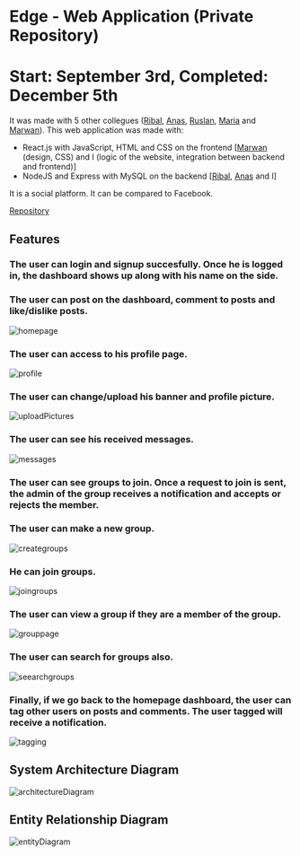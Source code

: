 
# Edge - Web Application (Private Repository) 
# Start: September 3rd, Completed: December 5th
It was made with 5 other collegues ([Ribal](https://github.com/ribal-aladeeb), [Anas](https://github.com/AnasBuyumad), [Ruslan](https://github.com/RuslanSinyavsky), [Maria](https://github.com/ahmedmaria) and [Marwan](https://github.com/marwan011)).
This web application was made with:

- React.js with JavaScript, HTML and CSS on the frontend [[Marwan](https://github.com/marwan011) (design, CSS) and I (logic of the website, integration between backend and frontend)]
- NodeJS and Express with MySQL on the backend [[Ribal](https://github.com/ribal-aladeeb), [Anas](https://github.com/AnasBuyumad) and I] 

It is a social platform. It can be compared to Facebook.

[Repository](https://github.com/DPigeon/Edge)

## Features

### The user can login and signup succesfully. Once he is logged in, the dashboard shows up along with his name on the side.
### The user can post on the dashboard, comment to posts and like/dislike posts.

![homepage](https://user-images.githubusercontent.com/37888675/49561600-1eefd200-f8e6-11e8-85fd-066680a1e8f9.png)

### The user can access to his profile page.

![profile](https://user-images.githubusercontent.com/37888675/48873623-da7c1680-edbc-11e8-8397-012886a21e6f.png)

### The user can change/upload his banner and profile picture.

![uploadPictures](https://user-images.githubusercontent.com/37888675/49561601-1eefd200-f8e6-11e8-80cd-1b610e496d9b.png)

### The user can see his received messages.

![messages](https://user-images.githubusercontent.com/37888675/49561602-1eefd200-f8e6-11e8-920e-e7b6d521a790.png)

### The user can see groups to join. Once a request to join is sent, the admin of the group receives a notification and accepts or rejects the member.

### The user can make a new group.

![creategroups](https://user-images.githubusercontent.com/37888675/48873618-d9e38000-edbc-11e8-9503-22e0c758bccf.png)

### He can join groups.

![joingroups](https://user-images.githubusercontent.com/37888675/48873621-da7c1680-edbc-11e8-87cb-2382f1cc8abc.png)

### The user can view a group if they are a member of the group.

![grouppage](https://user-images.githubusercontent.com/37888675/48873619-d9e38000-edbc-11e8-9445-f53d4d68c9b5.png)

### The user can search for groups also.

![seearchgroups](https://user-images.githubusercontent.com/37888675/48873624-da7c1680-edbc-11e8-84c4-3e7e2ef7e416.png)

### Finally, if we go back to the homepage dashboard, the user can tag other users on posts and comments. The user tagged will receive a notification.

![tagging](https://user-images.githubusercontent.com/37888675/49561605-1f886880-f8e6-11e8-8af1-cbf10a457651.png)

## System Architecture Diagram

![architectureDiagram](https://user-images.githubusercontent.com/37888675/49553994-3e780200-f8c8-11e8-88a0-f929c7130892.jpg)

## Entity Relationship Diagram
![entityDiagram](https://user-images.githubusercontent.com/37888675/49553928-040e6500-f8c8-11e8-9560-93d6e8badd34.jpg)
